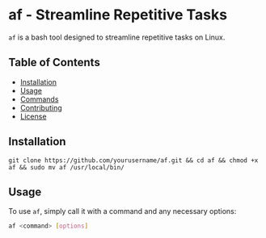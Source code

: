 # af - Streamline Repetitive Tasks

`af` is a bash tool designed to streamline repetitive tasks on Linux.

## Table of Contents

- [Installation](#installation)
- [Usage](#usage)
- [Commands](#commands)
- [Contributing](#contributing)
- [License](#license)

## Installation

```git clone https://github.com/yourusername/af.git && cd af && chmod +x af && sudo mv af /usr/local/bin/```


## Usage

To use `af`, simply call it with a command and any necessary options:

```bash
af <command> [options]
